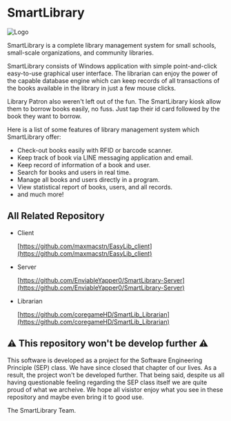 # SmartLibrary
![Logo](https://i.imgur.com/7gwAQpU.png)

SmartLibrary is a complete library management system for small schools, small-scale organizations, and community libraries.

SmartLibrary consists of Windows application with simple point-and-click easy-to-use graphical user interface. The librarian can enjoy the power of the capable database engine which can keep records of all transactions of the books available in the library in just a few mouse clicks.

Library Patron also weren't left out of the fun. The SmartLibrary kiosk allow them to borrow books easily, no fuss. Just tap their id card followed by the book they want to borrow.
 
Here is a list of some features of library management system which SmartLibrary offer: 
*	Check-out books easily with RFID or barcode scanner. 
*	Keep track of book via LINE messaging application and email. 
*	Keep record of information of a book and user. 
*	Search for books and users in real time. 
*	Manage all books and users directly in a program. 
*	View statistical report of books, users, and all records. 
*	and much more!


## All Related Repository

* Client

  [https://github.com/maxmacstn/EasyLib_client](https://github.com/maxmacstn/EasyLib_client)

* Server

  [https://github.com/EnviableYapper0/SmartLibrary-Server](https://github.com/EnviableYapper0/SmartLibrary-Server)

* Librarian

  [https://github.com/coregameHD/SmartLib_Librarian](https://github.com/coregameHD/SmartLib_Librarian)

## ⚠️ This repository won't be develop further ⚠️
This software is developed as a project for the Software Engineering Principle (SEP) class. We have since closed that chapter of our lives. As a result, the project won't be developed further. That being said, despite us all having questionable feeling regarding the SEP class itself we are quite proud of what we archeive. We hope all visistor enjoy what you see in these repository and maybe even bring it to good use.

The SmartLibrary Team.
